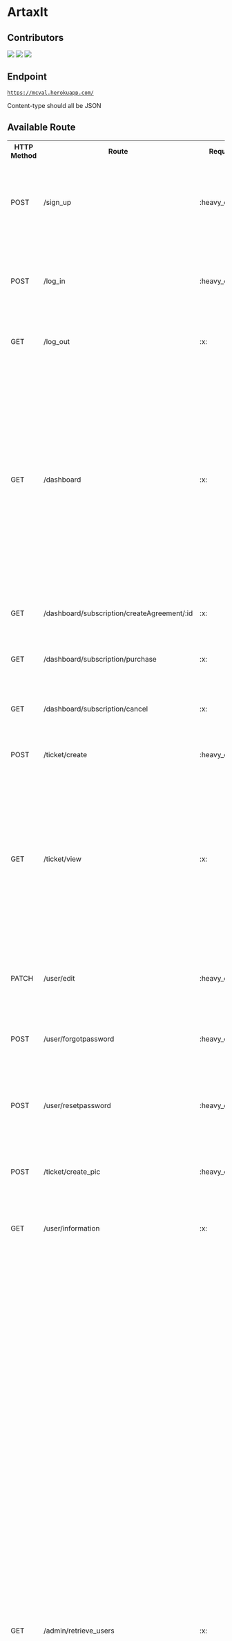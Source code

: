 <h1>ArtaxIt</h1>

## Contributors

[![](https://avatars1.githubusercontent.com/u/35185555?s=50)](https://github.com/Duahau1)
[![](https://avatars.githubusercontent.com/u/68358647?s=50)](https://github.com/aliabediweb)
[![](https://avatars.githubusercontent.com/u/77358045?s=50)](https://github.com/juanluisja1)

## Endpoint

<code>https://mcval.herokuapp.com/</code>

Content-type should all be JSON

## Available Route 

<table>

<tr>
<th>
HTTP Method
</th>
 <th>
Route
</th>
 <th>
Request Body
</th>
<th>
Request Param
</th>
<th>
Example
</th>
 <th>
Response
</th>
</tr>

<tr>
<td>POST</td>
<td>/sign_up</td>
<td>:heavy_check_mark:</td>
<td>:x:</td>
<td>

```json
{
    "first_name":"test5",
    "last_name":"test5",
    "phone_number":2087418523,
    "company_name":"myCompany",
    "username":"test8",
    "password":"secured",
    "email":"myemail@gmail.com"
}
```
</td>
<td>
 
 ```json
 {
   "status": "good",
   "message": "User is created"
}
 ```
 </td>
 
</tr>
<tr>
<td>POST</td>
<td>/log_in</td>
<td>:heavy_check_mark:</td>
<td>:x:</td>
<td>
 
```json
{
   "username":"test8",
   "password":"secured"
}
```
</td>
<td>
 
 ```json
 {
    "status": "good",
    "username": "test8",
    "token":     "eyJhbGciOiJIUzI1NiIsInR5cCI6IkpXVCJ9.eyJ1c2VyX2lkIjoxNCwidXNlcm5hbWUiOiJ0ZXN0OCIsImNvbXBhbnlfbmFtZSI6Im15Q29tcGFueSIsImlhdCI6MTYxMjM5NzM3MywiZXhwIjoxNjEyNDgzNzczfQ.C0CRR1vQC_v-CY53GllZioRHMo05TC9gh_j4N2FJvZc",
    "user_role":"client"/"admin",
    "company_name": "myCompany",
    "message": "Logged in"
}
```
</td>
</tr>
<tr>
<td>GET</td>
<td>/log_out</td>
<td>:x:</td>
<td>:x:</td>
<td>

null

</td>
<td>

```json
{
    "status": "good",
    "message": "Logged out"
}
```
 </td>
</tr>

<tr>
<td>GET</td>
<td>/dashboard</td>
<td>:x:</td>
<td>:x:</td>
<td>

null

</td>
<td>

```json
{
    "subscription": {
        "status": "good",
        "plan_status": "Active",
        "userID": 14,
        "planName": "careBasic",
        "next_billing_day": "2021-01-31T07:00:00.000Z"
    },
    "trouble_ticket": {
        "status": "good",
        "ticket": [
            {
                "id": 1,
                "issue": "test1",
                "description": "test wrong",
                "datetime": "2021-02-01T08:46:52.000Z",
                "priority": 0,
                "status": 0,
                "customer": 14,
                "published_at": null,
                "created_by": null,
                "updated_by": null,
                "created_at": "2021-02-01T08:46:52.000Z",
                "updated_at": "2021-02-01T08:46:52.000Z",
                "image_link": null
            }
        ]
    }
}
```
 </td>
</tr>
<tr>
<td>GET</td>
<td>/dashboard/subscription/createAgreement/:id</td>
<td>:x:</td>
<td>:x:</td>
<td>

null

</td>
<td>

```json
{
    "url": "https://www.sandbox.paypal.com/cgi-bin/webscr?cmd=_express-checkout&token=EC-4073148070L"
}
```
 </td>
</tr>
 </td>
</tr>

<tr>
<td>GET</td>
<td>/dashboard/subscription/purchase</td>
<td>:x:</td>
<td>:x:</td>
<td>

null

</td>
<td>

```json
{
    "status": "good",
    "plan": "careBasic",
    "next_billing_day": "2021-01-31"
}
```
 </td>
</tr>

<tr>
<td>GET</td>
<td>/dashboard/subscription/cancel</td>
<td>:x:</td>
<td>:x:</td>
<td>

null

</td>
<td>

```json
{
    "status": "good",
    "message": "successfully delete your subscription"
}
```
 </td>
</tr>
<tr>

<td>POST</td>
<td>/ticket/create</td>
<td>:heavy_check_mark:</td>
<td>:x:</td>
<td>


```json
{
    "issue":"error in test5",
    "description":"something is wrong with the index file"
}
```

</td>
<td>

```json
{
     "status": "good",
     "message": "Ticket create successfully"
}
```
 </td>
</tr>
<tr>
<td>GET</td>
<td>/ticket/view</td>
<td>:x:</td>
<td>:x:</td>
<td>

null

</td>
<td>

```json
{
    "status": "good",
        "ticket": [
            {
                "id": 1,
                "issue": "test1",
                "description": "test wrong",
                "datetime": "2021-02-01T08:46:52.000Z",
                "priority": 0,
                "status": 0,
                "customer": 14,
                "published_at": null,
                "created_by": null,
                "updated_by": null,
                "created_at": "2021-02-01T08:46:52.000Z",
                "updated_at": "2021-02-01T08:46:52.000Z",
                "image_link": null
            }
        ]
}
```
 </td>
</tr>
<tr>
<td>PATCH</td>
<td>/user/edit</td>
<td>:heavy_check_mark:</td>
<td>:x:</td>
<td>


```json
{
 "first_name": "first",
 "last_name": "last",
 "phone_number": 22222,
 "company_name": "artaxIt"
}
```

</td>
<td>

```json
{
    "status": "good",
    "first_name": "first",
    "last_name": "last",
    "phone_number": 22222,
    "company_name": "artaxIt",
    "message": "Successfully update user info"
}
```
 </td>
</tr> 
<tr>
<td>POST</td>
<td>/user/forgotpassword</td>
<td>:heavy_check_mark:</td>
<td>:x:</td>
<td>


```json
{
 "email": "myemail@gmail.com",
 "username": "secured"
}
```

</td>
<td>

```json
{
     "status":"good",
     "message":"Check your email"
}
```
 </td>
</tr> 
<tr>
<td>POST</td>
<td>/user/resetpassword</td>
<td>:heavy_check_mark:</td>
<td>:heavy_check_mark:</td>
<td>

Body:

```json
{
 "password": "fgfggdgdfgdgdg"
}
```
Query:
?au=dsdsfsdfsdjhfskadjfhsdkfhsdfhsdfhksdfhsdlfsdfjkdshfsdhfsk
(append this after the request url)

</td>
<td>

```json
{
    "status": "good",
    "message": "Successfully update your password"
}
```
 </td>
</tr> 
<tr>

<td>POST</td>
<td>/ticket/create_pic</td>
<td>:heavy_check_mark:</td>
<td>:x:</td>
<td>

Form data
{
    "issue":"error in test5",
    "description":"something is wrong with the index file",
    "Image":file that user attaches
}


</td>
<td>

```json
{
     "status": "good",
     "message": "Ticket create successfully"
}
```
 </td>
</tr>

<tr>
<td>GET</td>
<td>/user/information</td>
<td>:x:</td>
<td>:x:</td>
<td>

null

</td>
<td>
 
```json
{
    "status": "good",
    "first_name": "test5",
    "last_name": "test5",
    "phone_number": "2087418523",
    "company_name": "myCompany"
}
```
 </td>
</tr>
<tr>
<td>GET</td>
<td>/admin/retrieve_users</td>
<td>:x:</td>
<td>:heavy_check_mark:</td>
<td>

?reload=1 if you want to refresh to get latest data,if you don't want to refresh, don't add it to the request url
?page=#pagenumber if you want to get a specific page, if not don't add it to the request url, just follow the url given in next and prev attribute

</td>
<td>
 
```json

    {
    "status": "good",
    "next": "http://localhost:3000/admin/retrieve_users?page=2",
    "prev": null,
    "totalPage": 2,
    "currentPage": 1,
    "users": [
        {
            "user_id": 14,
            "info": {
                "first_name": "Ali",
                "last_name": "Next Client ",
                "email": "myemail@gmail.com",
                "company_name": "Food served",
                "phone_number": "123",
                "plan_id": "1",
                "next_billing_day": "2021-03-05T07:00:00.000Z",
                "tickets": [
                    {
                        "ticket_id": 1,
                        "description": "test wrong",
                        "priority": 0,
                        "status": "close"
                    },
                    [
                        {
                            "ticket_id": 2,
                            "description": "test wrong",
                            "priority": 1,
                            "status": "open"
                        }
                    ],
                    [
                        {
                            "ticket_id": 3,
                            "description": "test wrong",
                            "priority": 1,
                            "status": "open"
                        }
                    ],
                    [
                        {
                            "ticket_id": 4,
                            "description": "test wrong",
                            "priority": 1,
                            "status": "open"
                        }
                    ]
                ]
            }
        },
        {
            "user_id": 50,
            "info": {
                "first_name": "A",
                "last_name": "L",
                "email": "ali@mcval.net",
                "company_name": "Artaxit",
                "phone_number": "a",
                "plan_id": "1",
                "next_billing_day": "2021-03-05T07:00:00.000Z",
                "tickets": [
                    {
                        "ticket_id": 37,
                        "description": null,
                        "priority": 0,
                        "status": "open"
                    },
                    [
                        {
                            "ticket_id": 42,
                            "description": null,
                            "priority": 0,
                            "status": "open"
                        }
                    ],
                    [
                        {
                            "ticket_id": 46,
                            "description": null,
                            "priority": 0,
                            "status": "open"
                        }
                    ],
                    [
                        {
                            "ticket_id": 60,
                            "description": null,
                            "priority": 0,
                            "status": "open"
                        }
                    ]
                ]
            }
        }
    ]
}

```
 </td>
</tr>
<tr>
<td>POST</td>
<td>/admin/close_ticket</td>
<td>:heavy_check_mark:</td>
<td>:x:</td>
<td>

```json
{
   "ticket_id":1
}
```
</td>
<td>
 
```json
{
    "status": "good",
    "message": "The ticket is closed"
}
```
 </td>
</tr>
<tr>
<td>POST</td>
<td>/admin/remove_ticket</td>
<td>:heavy_check_mark:</td>
<td>:x:</td>
<td>

```json
{
   "ticket_id":1
}
```
</td>
<td>
 
```json
{
    "status": "good",
    "message": "The ticket is removed"
}
```
 </td>
</tr>
</table>
